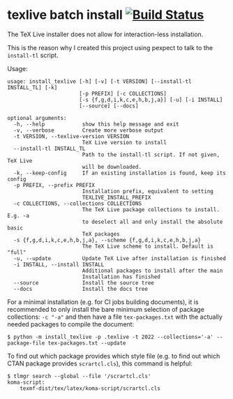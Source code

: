 # texlive batch install [![Build Status](https://travis-ci.org/MaxNoe/texlive-batch-installation.svg?branch=master)](https://travis-ci.org/MaxNoe/texlive-batch-installation)

The TeX Live installer does not allow for interaction-less installation.

This is the reason why I created this project using pexpect to talk to the `install-tl`
script.

Usage:
```
usage: install_texlive [-h] [-v] [-t VERSION] [--install-tl INSTALL_TL] [-k]
                       [-p PREFIX] [-c COLLECTIONS]
                       [-s {f,g,d,i,k,c,e,h,b,j,a}] [-u] [-i INSTALL]
                       [--source] [--docs]

optional arguments:
  -h, --help            show this help message and exit
  -v, --verbose         Create more verbose output
  -t VERSION, --texlive-version VERSION
                        TeX Live version to install
  --install-tl INSTALL_TL
                        Path to the install-tl script. If not given, TeX Live
                        will be downloaded.
  -k, --keep-config     If an existing installation is found, keep its config
  -p PREFIX, --prefix PREFIX
                        Installation prefix, equivalent to setting
                        TEXLIVE_INSTALL_PREFIX
  -c COLLECTIONS, --collections COLLECTIONS
                        The TeX Live package collections to install. E.g. -a
                        to deselect all and only install the absolute basic
                        TeX packages
  -s {f,g,d,i,k,c,e,h,b,j,a}, --scheme {f,g,d,i,k,c,e,h,b,j,a}
                        The TeX Live scheme to install. Default is "full"
  -u, --update          Update TeX Live after installation is finished
  -i INSTALL, --install INSTALL
                        Additional packages to install after the main
                        Installation has finished
  --source              Install the source tree
  --docs                Install the docs tree
```


For a minimal installation (e.g. for CI jobs building documents), it is recommended to
only install the bare minimum selection of package collections: `-c "-a"` and then
have a file `tex-packages.txt` with the actually needed packages to compile the document:

```
$ python -m install_texlive -p .texlive -t 2022 --collections='-a' --package-file tex-packages.txt --update
```

To find out which package provides which style file (e.g. to find out which CTAN package provides `scrartcl.cls`), this command is helpful:

```
$ tlmgr search --global --file '/scrartcl.cls'
koma-script:
	texmf-dist/tex/latex/koma-script/scrartcl.cls
```
